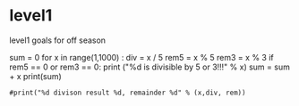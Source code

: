 # level1
level1 goals for off season 


sum = 0 
for x in range(1,1000) :
    div = x / 5
    rem5 = x % 5
    rem3 = x % 3
    if rem5 == 0 or rem3 == 0: 
        print ("%d is divisible by 5 or 3!!!" % x) 
        sum = sum + x 
        print(sum)
    

    #print("%d divison result %d, remainder %d" % (x,div, rem))
    
